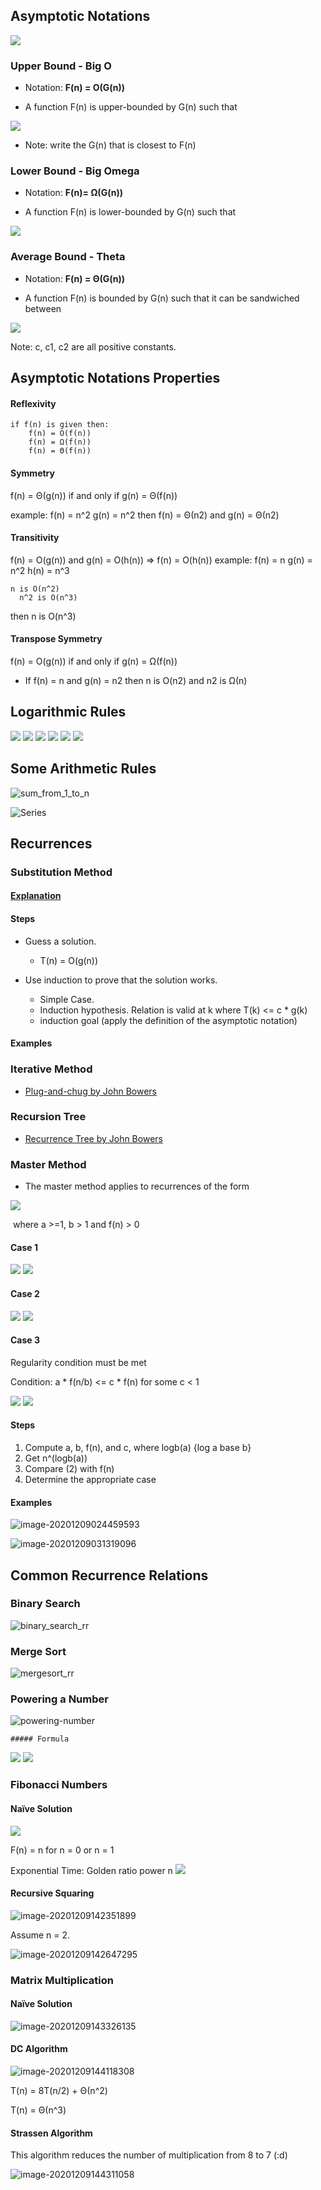 ## Asymptotic Notations

<img src="https://render.githubusercontent.com/render/math?math=1 < log(n) < sqrt(n) < n < n*logn < n^2 < n^3 < 2^n < 3^n < n! < n^n">


### Upper Bound - Big O
- Notation: **F(n) = O(G(n))** 

- A function F(n) is upper-bounded by G(n) such that 

<img src="https://render.githubusercontent.com/render/math?math=F(n) <= c * G(n)">

- Note: write the G(n) that is closest to F(n)
### Lower Bound - Big Omega
- Notation: **F(n)= Ω(G(n))**

- A function F(n) is lower-bounded by G(n) such that
<img src="https://render.githubusercontent.com/render/math?math=F(n) >= c * G(n)">

### Average Bound - Theta
- Notation: **F(n) = Θ(G(n))**

- A function F(n) is bounded by G(n) such that it can be sandwiched between
<img src="https://render.githubusercontent.com/render/math?math=0 ≤ c1g(n) ≤ f(n) ≤ c2g(n)">

Note: c, c1, c2 are all positive constants.

## Asymptotic Notations Properties

#### Reflexivity 

```
if f(n) is given then:
    f(n) = O(f(n)) 
    f(n) = Ω(f(n)) 
    f(n) = Θ(f(n))
```

#### Symmetry

  f(n) = Θ(g(n)) if and only if g(n) = Θ(f(n))

  example:
      f(n) = n^2 
      g(n) = n^2
      then f(n) = Θ(n2) and g(n) = Θ(n2)

#### Transitivity

  f(n) = O(g(n)) and g(n) = O(h(n)) ⇒ f(n) = O(h(n))
  example:
      f(n) = n 
      g(n) = n^2 
      h(n) = n^3
      
  	n is O(n^2) 
      n^2 is O(n^3)
  then 
      n is O(n^3)
#### Transpose Symmetry

  f(n) = O(g(n)) if and only if g(n) = Ω(f(n))

  - If f(n) = n and g(n) = n2 then n is O(n2) and n2 is Ω(n)
## Logarithmic Rules

<img src="https://render.githubusercontent.com/render/math?math=log(a*b) = log(a) + log(b)">
<img src="https://render.githubusercontent.com/render/math?math=log(a/b) = log(a)-log(b)">
<img src="https://render.githubusercontent.com/render/math?math=log(a^b) = b * log(a)">
<img src="https://render.githubusercontent.com/render/math?math=a^{\log _c\left(b\right)} = b^{\log _c\left(a\right)">
<img src="https://render.githubusercontent.com/render/math?math=a^b = n">
<img src="https://render.githubusercontent.com/render/math?math=(\log _a\left(n\right) = b">


## Some Arithmetic Rules

![sum_from_1_to_n](screenshots/sum_from_1_to_n.png)

![Series](screenshots/series.png)

## Recurrences

### Substitution Method

#### [Explanation](https://youtu.be/jz1GQ4wJcYA)

#### Steps

- Guess a solution.
  - T(n) = O(g(n))

- Use induction to prove that the solution works.
  - Simple Case.
  - Induction hypothesis. Relation is valid at k where T(k) <= c * g(k)
  - induction goal (apply the definition of the asymptotic notation)

#### Examples

### Iterative Method

- [Plug-and-chug by John Bowers](https://youtu.be/Ob8SM0fz6p0)

### Recursion Tree

- [Recurrence Tree by John Bowers](https://youtu.be/sLNPd_nPGIc)

### Master Method

- The master method applies to recurrences of the form

<img src="https://render.githubusercontent.com/render/math?math=T(n) = a * T(n/b) + f(n)">

​	where a >=1, b > 1 and f(n) > 0

#### Case 1


<img src="https://render.githubusercontent.com/render/math?math=∵ n^{\log _b\left(a\right)} > f(n)">

<img src="https://render.githubusercontent.com/render/math?math=∴ T(n) = Θ(n^{\log _b\left(a\right)}))">

#### Case 2


<img src="https://render.githubusercontent.com/render/math?math=n^{\log _b\left(a\right)} = f(n)))">
<img src="https://render.githubusercontent.com/render/math?math=∴ T(n) = Θ(n^{\log _b\left(a\right)}*log(n)))">


#### Case 3

Regularity condition must be met

Condition: a * f(n/b) <= c * f(n) for some c < 1

<img src="https://render.githubusercontent.com/render/math?math=∵ n^{\log _b\left(a\right)} < f(n)">
<img src="https://render.githubusercontent.com/render/math?math=∴ T(n) = Θ(f(n)">

#### Steps

1. Compute a, b, f(n), and c, where  logb(a) {log a base b}
2. Get n^(logb(a))
3. Compare (2) with f(n)
4. Determine the appropriate case

#### Examples

![image-20201209024459593](screenshots/master-examples-1.png)

![image-20201209031319096](screenshots/master-examples-2.png)

## Common Recurrence Relations

### Binary Search

![binary_search_rr](screenshots/binary_search_rr.PNG)

### Merge Sort

![mergesort_rr](screenshots/mergesort_rr.PNG)

### Powering a Number

![powering-number](screenshots/powering-number.PNG)

	##### Formula

<img src="https://render.githubusercontent.com/render/math?math=a^n = a^{n/2} * a^{n/2}">
<img src="https://render.githubusercontent.com/render/math?math=a^n = a^{n-1/2} * a^{n-1/2} * a">


### Fibonacci Numbers

#### Naïve Solution

<img src="https://render.githubusercontent.com/render/math?math=F(n) = F(n-1) +F(n-2)">

F(n) = n for n = 0 or n = 1

Exponential Time: Golden ratio power n
<img src="https://render.githubusercontent.com/render/math?math=Ω((1+sqrt(5))/2)^n)">

#### Recursive Squaring

![image-20201209142351899](screenshots/recursive_squaring_theorem.png)

Assume n = 2.

![image-20201209142647295](screenshots/proving.png)

### Matrix Multiplication

#### Naïve Solution

![image-20201209143326135](screenshots/matrix-multiplication.png)

#### DC Algorithm

![image-20201209144118308](screenshots/mp_dc.png)

T(n) = 8T(n/2) + Θ(n^2)

T(n) = Θ(n^3)

#### Strassen Algorithm

This algorithm reduces the number of multiplication from 8 to 7 (:d)

![image-20201209144311058](screenshots/stressen.png)
